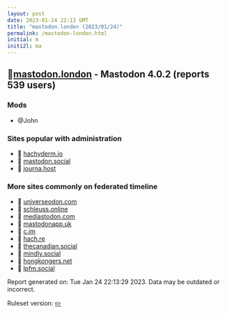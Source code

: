 ```yaml
---
layout: post
date: 2023-01-24 22:13 GMT
title: "mastodon.london (2023/01/24)"
permalink: /mastodon-london.html
initial: m
initi2l: ma
---
```


## 🐘[mastodon.london](https://mastodon.london) - Mastodon 4.0.2 (reports 539 users)

### Mods
 * @John

### Sites popular with administration

* 🐘 [hachyderm.io](/hachyderm-io.html)
* 🐘 [mastodon.social](/mastodon-social.html)
* 🐘 [journa.host](/journa-host.html)

### More sites commonly on federated timeline

* 🐘 [universeodon.com](/universeodon-com.html)
* 🐘 [schleuss.online](/schleuss-online.html)
* 🐘 [mediastodon.com](/mediastodon-com.html)
* 🐘 [mastodonapp.uk](/mastodonapp-uk.html)
* 🐘 [c.im](/c-im.html)
* 🐘 [hach.re](/hach-re.html)
* 🐘 [thecanadian.social](/thecanadian-social.html)
* 🐘 [mindly.social](/mindly-social.html)
* 🐘 [hongkongers.net](/hongkongers-net.html)
* 🐘 [lpfm.social](/lpfm-social.html)

Report generated on: Tue Jan 24 22:13:29 2023. Data may be outdated or incorrect.

Ruleset version: [✏️](/version-pencil)
